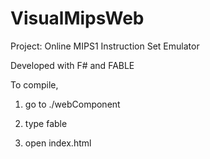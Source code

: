 # VisualMipsWeb


Project: Online MIPS1 Instruction Set Emulator

Developed with F# and FABLE


To compile, 

1. go to ./webComponent

2. type fable

3. open index.html